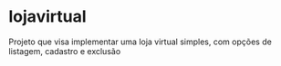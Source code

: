 # lojavirtual
Projeto que visa implementar uma loja virtual simples, com opções de listagem, cadastro e exclusão
